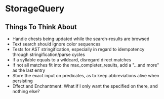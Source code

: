 # StorageQuery

## Things To Think About

- Handle chests being updated while the search-results are browsed
- Text search should ignore color sequences
- Tests for AST stringification, especially in regard to idempotency through stringification/parse cycles
- If a syllable equals to a wildcard, disregard direct matches
- If not all matches fit into the max_completer_results, add a "...and <x> more" as the last entry
- Store the exact input on predicates, as to keep abbreviations alive when persisting
- Effect and Enchantment: What if I only want the specified on there, and nothing else?